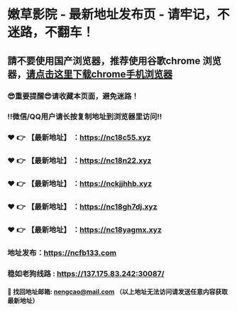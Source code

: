 # 嫩草影院 - 最新地址发布页 - 请牢记，不迷路，不翻车！

## 請不要使用国产浏览器，推荐使用谷歌chrome 浏览器，<a href = "https://www.google.cn/chrome/">请点击这里下载chrome手机浏览器</a>

### :sunglasses:重要提醒:sunglasses:请收藏本页面，避免迷路！
### ‼️微信/QQ用户请长按复制地址到浏览器里访问‼️

### :heart: :point_right: 【最新地址】 ：https://nc18c55.xyz
### :heart: :point_right: 【最新地址】 ：https://nc18n22.xyz
### :heart: :point_right: 【最新地址】 ：https://nckjjhhb.xyz
### :heart: :point_right: 【最新地址】 ：https://nc18gh7dj.xyz
### :heart: :point_right: 【最新地址】 ：https://nc18yagmx.xyz

### 地址发布：https://ncfb133.com
### 稳如老狗线路 : https://137.175.83.242:30087/

#### :e-mail: __找回地址邮箱: nengcao@mail.com （以上地址无法访问请发送任意内容获取最新地址）__
